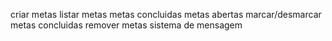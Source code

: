 criar metas
listar metas
     metas concluidas
     metas abertas
marcar/desmarcar metas concluidas
remover metas
sistema de mensagem